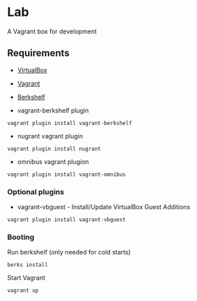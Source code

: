 # Lab

A Vagrant box for development

## Requirements

* [VirtualBox](https://www.virtualbox.org/)

* [Vagrant](https://www.vagrantup.com/)

* [Berkshelf](http://berkshelf.com/)

* vagrant-berkshelf plugin

```
vagrant plugin install vagrant-berkshelf
```

* nugrant vagrant plugin


```
vagrant plugin install nugrant
```

* omnibus vagrant plugion


```
vagrant plugin install vagrant-omnibus
```

### Optional plugins

- vagrant-vbguest - Install/Update VirtualBox Guest Additions

```
vagrant plugin install vagrant-vbguest
```

### Booting

Run berkshelf (only needed for cold starts)

```
berks install
```

Start Vagrant

```
vagrant up
```

